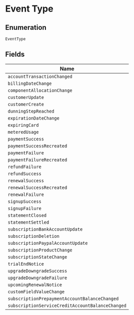 
# Event Type

## Enumeration

`EventType`

## Fields

| Name |
|  --- |
| `accountTransactionChanged` |
| `billingDateChange` |
| `componentAllocationChange` |
| `customerUpdate` |
| `customerCreate` |
| `dunningStepReached` |
| `expirationDateChange` |
| `expiringCard` |
| `meteredUsage` |
| `paymentSuccess` |
| `paymentSuccessRecreated` |
| `paymentFailure` |
| `paymentFailureRecreated` |
| `refundFailure` |
| `refundSuccess` |
| `renewalSuccess` |
| `renewalSuccessRecreated` |
| `renewalFailure` |
| `signupSuccess` |
| `signupFailure` |
| `statementClosed` |
| `statementSettled` |
| `subscriptionBankAccountUpdate` |
| `subscriptionDeletion` |
| `subscriptionPaypalAccountUpdate` |
| `subscriptionProductChange` |
| `subscriptionStateChange` |
| `trialEndNotice` |
| `upgradeDowngradeSuccess` |
| `upgradeDowngradeFailure` |
| `upcomingRenewalNotice` |
| `customFieldValueChange` |
| `subscriptionPrepaymentAccountBalanceChanged` |
| `subscriptionServiceCreditAccountBalanceChanged` |

